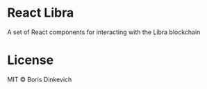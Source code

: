 # React Libra

A set of React components for interacting with the Libra blockchain

# License

MIT © Boris Dinkevich
